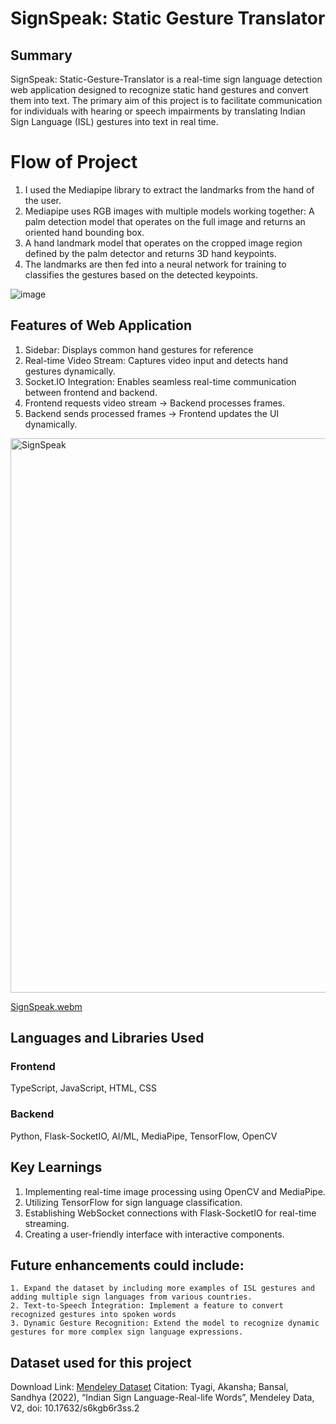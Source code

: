 # SignSpeak: Static Gesture Translator

## Summary

SignSpeak: Static-Gesture-Translator is a real-time sign language detection web application designed to recognize static hand gestures and convert them into text. 
The primary aim of this project is to facilitate communication for individuals with hearing or speech impairments by translating Indian Sign Language (ISL) gestures into text in real time.

# Flow of Project

  1. I used the Mediapipe library to extract the landmarks from the hand of the user.
  2. Mediapipe uses RGB images with multiple models working together: A palm detection model that operates on the full image and returns an oriented hand bounding box. 
  3. A hand landmark model that operates on the cropped image region defined by the palm detector and returns 3D hand keypoints.
  4. The landmarks are then fed into a neural network for training to classifies the gestures based on the detected keypoints.

![image](https://github.com/user-attachments/assets/d483b497-d20f-450e-9a59-064af76175aa)


## Features of Web Application

  1. Sidebar: Displays common hand gestures for reference
  2. Real-time Video Stream: Captures video input and detects hand gestures dynamically.
  3. Socket.IO Integration: Enables seamless real-time communication between frontend and backend.
  4. Frontend requests video stream → Backend processes frames.
  5. Backend sends processed frames → Frontend updates the UI dynamically.

<img width="887" alt="SignSpeak" src="https://github.com/user-attachments/assets/ef749e25-d59f-4e78-b772-1eb308da6919" />

[SignSpeak.webm](https://github.com/user-attachments/assets/6b803dbf-87fd-4952-9a40-e3550240530d)


## Languages and Libraries Used

### Frontend
  TypeScript, JavaScript, HTML, CSS

### Backend
  Python, Flask-SocketIO, AI/ML, MediaPipe, TensorFlow, OpenCV

## Key Learnings

  1. Implementing real-time image processing using OpenCV and MediaPipe.
  2. Utilizing TensorFlow for sign language classification.
  3. Establishing WebSocket connections with Flask-SocketIO for real-time streaming.
  4. Creating a user-friendly interface with interactive components.

## Future enhancements could include:

    1. Expand the dataset by including more examples of ISL gestures and adding multiple sign languages from various countries.
    2. Text-to-Speech Integration: Implement a feature to convert recognized gestures into spoken words
    3. Dynamic Gesture Recognition: Extend the model to recognize dynamic gestures for more complex sign language expressions.

## Dataset used for this project

  Download Link: [Mendeley Dataset](https://data.mendeley.com/datasets/s6kgb6r3ss/2)
  Citation: Tyagi, Akansha; Bansal, Sandhya (2022), “Indian Sign Language-Real-life Words”, Mendeley Data, V2, doi: 10.17632/s6kgb6r3ss.2
